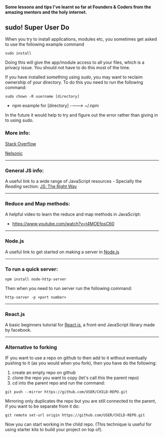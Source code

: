 #### Some lessons and tips I've learnt so far at Founders & Coders from the amazing mentors and the holy internet.


## sudo! Super User Do

When you try to install applications, modules etc, you sometimes get asked to use the following example command
```
sudo install
```
Doing this will give the app/module access to all your files, which is a privacy issue. You should not have to do this most of the time. 

If you have installed something using *sudo*, you may want to reclaim ownership of your directory. To do this you need to run the following command:
```
sudo chown -R username [directory]
```

* npm example for [directory] ----> ~/.npm

In the future it would help to try and figure out the error rather than giving in to using sudo. 

### More info:
[Stack Overflow](http://stackoverflow.com/questions/16151018/npm-throws-error-without-sudo/16151707#16151707)

[Nelsonic](https://github.com/nelsonic)


--------
### General JS info:
A useful link to a wide range of JavaScript resources - Specially the *Reading* section:
[JS: The Right Way](http://jstherightway.org/#reading)

--------
### Reduce and Map methods:
A helpful video to learn the reduce and map methods in JavaScript:
* https://www.youtube.com/watch?v=t4MOEfpsC60

--------

### Node.js
A useful link to get started on making a server in [Node.js](http://blog.kevinchisholm.com/javascript/node-js/making-a-simple-http-server-with-node-js-part-ii/)


--------
### To run a quick server:

```
npm install node-http-server
```
Then when you need to run server run the following command:

```
http-server -p <port number>
```

--------

### React.js
A basic beginners tutorial for [React.js](https://scotch.io/tutorials/learning-react-getting-started-and-concepts), a front-end JavaScript library made by facebook.


-------
### Alternative to forking

IF you want to use a repo on github to then add to it without eventually pushing to it (as you would when you fork), then you have do the following: 

1. create an empty repo on github
2. clone the repo you want to copy (let's call this the parent repo)
3. cd into the parent repo and run the command:

```
git push --mirror https://github.com/USER/CHILD-REPO.git 
```
Mirroring only duplicates the repo but you are still connected to the parent, if you want to be separate from it do:
```
git remote set-url origin https://github.com/USER/CHILD-REPO.git
```

Now you can start working in the child repo. (This technique is useful for using starter kits to build your project on top of).
